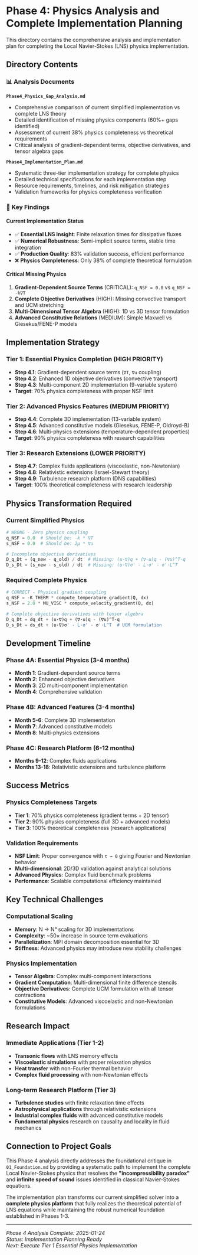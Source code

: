 # Phase 4: Physics Analysis and Complete Implementation Planning

This directory contains the comprehensive analysis and implementation plan for completing the Local Navier-Stokes (LNS) physics implementation.

## Directory Contents

### 📊 Analysis Documents

**`Phase4_Physics_Gap_Analysis.md`**
- Comprehensive comparison of current simplified implementation vs complete LNS theory
- Detailed identification of missing physics components (60%+ gaps identified)
- Assessment of current 38% physics completeness vs theoretical requirements
- Critical analysis of gradient-dependent terms, objective derivatives, and tensor algebra gaps

**`Phase4_Implementation_Plan.md`**  
- Systematic three-tier implementation strategy for complete physics
- Detailed technical specifications for each implementation step
- Resource requirements, timelines, and risk mitigation strategies
- Validation frameworks for physics completeness verification

### 🎯 Key Findings

#### Current Implementation Status
- ✅ **Essential LNS Insight**: Finite relaxation times for dissipative fluxes
- ✅ **Numerical Robustness**: Semi-implicit source terms, stable time integration  
- ✅ **Production Quality**: 83% validation success, efficient performance
- ❌ **Physics Completeness**: Only 38% of complete theoretical formulation

#### Critical Missing Physics
1. **Gradient-Dependent Source Terms** (CRITICAL): `q_NSF = 0.0` vs `q_NSF = -k∇T`
2. **Complete Objective Derivatives** (HIGH): Missing convective transport and UCM stretching
3. **Multi-Dimensional Tensor Algebra** (HIGH): 1D vs 3D tensor formulation
4. **Advanced Constitutive Relations** (MEDIUM): Simple Maxwell vs Giesekus/FENE-P models

## Implementation Strategy

### Tier 1: Essential Physics Completion (HIGH PRIORITY)
- **Step 4.1**: Gradient-dependent source terms (`∇T`, `∇u` coupling)
- **Step 4.2**: Enhanced 1D objective derivatives (convective transport)
- **Step 4.3**: Multi-component 2D implementation (9-variable system)
- **Target**: 70% physics completeness with proper NSF limit

### Tier 2: Advanced Physics Features (MEDIUM PRIORITY)  
- **Step 4.4**: Complete 3D implementation (13-variable system)
- **Step 4.5**: Advanced constitutive models (Giesekus, FENE-P, Oldroyd-B)
- **Step 4.6**: Multi-physics extensions (temperature-dependent properties)
- **Target**: 90% physics completeness with research capabilities

### Tier 3: Research Extensions (LOWER PRIORITY)
- **Step 4.7**: Complex fluids applications (viscoelastic, non-Newtonian)
- **Step 4.8**: Relativistic extensions (Israel-Stewart theory)
- **Step 4.9**: Turbulence research platform (DNS capabilities)
- **Target**: 100% theoretical completeness with research leadership

## Physics Transformation Required

### Current Simplified Physics
```python
# WRONG - Zero physics coupling
q_NSF = 0.0  # Should be: -k * ∇T
s_NSF = 0.0  # Should be: 2μ * ∇u

# Incomplete objective derivatives  
D_q_Dt = (q_new - q_old) / dt  # Missing: (u·∇)q + (∇·u)q - (∇u)^T·q
D_s_Dt = (s_new - s_old) / dt  # Missing: (u·∇)σ' - L·σ' - σ'·L^T
```

### Required Complete Physics
```python
# CORRECT - Physical gradient coupling
q_NSF = -K_THERM * compute_temperature_gradient(Q, dx)
s_NSF = 2.0 * MU_VISC * compute_velocity_gradient(Q, dx)

# Complete objective derivatives with tensor algebra
D_q_Dt = dq_dt + (u·∇)q + (∇·u)q - (∇u)^T·q
D_s_Dt = ds_dt + (u·∇)σ' - L·σ' - σ'·L^T  # UCM formulation
```

## Development Timeline

### Phase 4A: Essential Physics (3-4 months)
- **Month 1**: Gradient-dependent source terms
- **Month 2**: Enhanced objective derivatives  
- **Month 3**: 2D multi-component implementation
- **Month 4**: Comprehensive validation

### Phase 4B: Advanced Features (3-4 months)
- **Month 5-6**: Complete 3D implementation
- **Month 7**: Advanced constitutive models
- **Month 8**: Multi-physics extensions

### Phase 4C: Research Platform (6-12 months)
- **Months 9-12**: Complex fluids applications
- **Months 13-18**: Relativistic extensions and turbulence platform

## Success Metrics

### Physics Completeness Targets
- **Tier 1**: 70% physics completeness (gradient terms + 2D tensor)
- **Tier 2**: 90% physics completeness (full 3D + advanced models)  
- **Tier 3**: 100% theoretical completeness (research applications)

### Validation Requirements
- **NSF Limit**: Proper convergence with `τ → 0` giving Fourier and Newtonian behavior
- **Multi-dimensional**: 2D/3D validation against analytical solutions
- **Advanced Physics**: Complex fluid benchmark problems
- **Performance**: Scalable computational efficiency maintained

## Key Technical Challenges

### Computational Scaling
- **Memory**: N → N³ scaling for 3D implementations
- **Complexity**: ~50× increase in source term evaluations
- **Parallelization**: MPI domain decomposition essential for 3D
- **Stiffness**: Advanced physics may introduce new stability challenges

### Physics Implementation  
- **Tensor Algebra**: Complex multi-component interactions
- **Gradient Computation**: Multi-dimensional finite difference stencils
- **Objective Derivatives**: Complete UCM formulation with all tensor contractions
- **Constitutive Models**: Advanced viscoelastic and non-Newtonian formulations

## Research Impact

### Immediate Applications (Tier 1-2)
- **Transonic flows** with LNS memory effects
- **Viscoelastic simulations** with proper relaxation physics
- **Heat transfer** with non-Fourier thermal behavior  
- **Complex fluid processing** with non-Newtonian effects

### Long-term Research Platform (Tier 3)
- **Turbulence studies** with finite relaxation time effects
- **Astrophysical applications** through relativistic extensions
- **Industrial complex fluids** with advanced constitutive models
- **Fundamental physics** research on causality and locality in fluid mechanics

## Connection to Project Goals

This Phase 4 analysis directly addresses the foundational critique in `01_Foundation.md` by providing a systematic path to implement the complete Local Navier-Stokes physics that resolves the **"incompressibility paradox"** and **infinite speed of sound** issues identified in classical Navier-Stokes equations.

The implementation plan transforms our current simplified solver into a **complete physics platform** that fully realizes the theoretical potential of LNS equations while maintaining the robust numerical foundation established in Phases 1-3.

---

*Phase 4 Analysis Complete: 2025-01-24*  
*Status: Implementation Planning Ready*  
*Next: Execute Tier 1 Essential Physics Implementation*